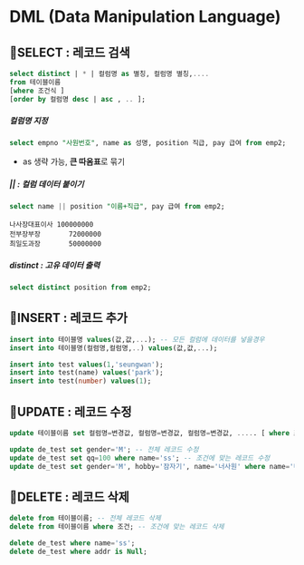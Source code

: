 # DML (Data Manipulation Language)

## 🐶SELECT : 레코드 검색
```sql
select distinct | * | 컬럼명 as 별칭, 컬럼명 별칭,....
from 테이블이름
[where 조건식 ]
[order by 컬럼명 desc | asc , .. ];
 ```
 
##### 컬럼명 지정
```sql
select empno "사원번호", name as 성명, position 직급, pay 급여 from emp2;
   ```
   - as 생략 가능, **큰 따옴표**로 묶기
   
##### || : 컬럼 데이터 붙이기
```sql
select name || position "이름+직급", pay 급여 from emp2;
```
```
나사장대표이사	100000000
전부장부장		72000000
최일도과장		50000000
```

##### distinct : 고유 데이터 출력
```sql
select distinct position from emp2;	
```

## 🦊INSERT : 레코드 추가
```sql
insert into 테이블명 values(값,값,...); -- 모든 컬럼에 데이터를 넣을경우
insert into 테이블명(컬렴명,컬럼명,..) values(값,값,...);
```
```sql
insert into test values(1,'seungwan');
insert into test(name) values('park');
insert into test(number) values(1);
```

## 🐼UPDATE : 레코드 수정
```sql
update 테이블이름 set 컬럼명=변경값, 컬럼명=변경값, 컬럼명=변경값, ..... [ where 조건식 ];
```
```sql
update de_test set gender='M'; -- 전체 레코드 수정
update de_test set qq=100 where name='ss'; -- 조건에 맞는 레코드 수정
update de_test set gender='M', hobby='잠자기', name='너사원' where name='나사장'; -- 여러 필드 수정
```

## 🐷DELETE : 레코드 삭제
```sql
delete from 테이블이름; -- 전체 레코드 삭제
delete from 테이블이름 where 조건; -- 조건에 맞는 레코드 삭제
```
```sql
delete de_test where name='ss';
delete de_test where addr is Null;
```